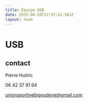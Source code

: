 ```yaml
---
title: Équipe USB
date: 2025-06-20T12:57:12.561Z
layout: team
---
```


# USB



## contact 

Pierre Huitric 

06 42 37 91 64

unionsportivebigoudene@gmail.com


